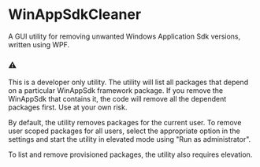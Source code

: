 # WinAppSdkCleaner
 A GUI utility for removing unwanted Windows Application Sdk versions, written using WPF.
 
### :warning:
 
 This is a developer only utility. The utility will list all packages that depend on a particular WinAppSdk framework package. If you remove the WinAppSdk that contains it, the code will remove all the dependent packages first. Use at your own risk.

 By default, the utility removes packages for the current user. To remove user scoped packages for all users, select the appropriate option in the settings and start the utility in elevated mode using "Run as administrator".

 To list and remove provisioned packages, the utility also requires elevation.
